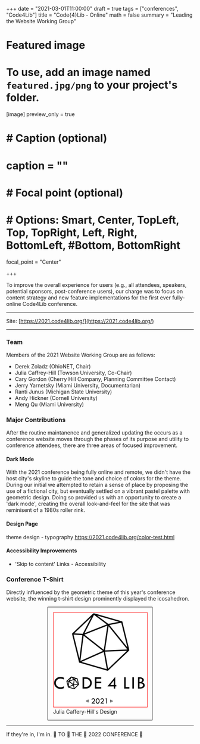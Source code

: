 +++
date = "2021-03-01T11:00:00"
draft = true
tags = ["conferences", "Code4Lib"]
title = "Code{4}Lib - Online"
math = false
summary = "Leading the Website Working Group"

# Featured image
# To use, add an image named `featured.jpg/png` to your project's folder.
[image]
   preview_only = true
#  # Caption (optional)
#  caption = ""
#
#  # Focal point (optional)
#  # Options: Smart, Center, TopLeft, Top, TopRight, Left, Right, BottomLeft, #Bottom, BottomRight
   focal_point = "Center"

+++

To improve the overall experience for users (e.g., all attendees, speakers, potential sponsors, post-conference users), our charge was to focus on content strategy and new feature implementations for the first ever fully-online Code4Lib conference. 

<hr/>

Site: [https://2021.code4lib.org/](https://2021.code4lib.org/)

<hr/>

### Team
Members of the 2021 Website Working Group are as follows:

- Derek Zoladz (OhioNET, Chair)
- Julia Caffrey-Hill (Towson University, Co-Chair)
- Cary Gordon (Cherry Hill Company, Planning Committee Contact)
- Jerry Yarnetsky (Miami University, Documentarian)
- Ranti Junus (Michigan State University)
- Andy Hickner (Cornell University)
- Meng Qu (Miami University)


### Major Contributions

After the routine maintanence and generalized updating the occurs as a conference website moves through the phases of its purpose and utility to conference attendees, there are three areas of focused improvement.

#### Dark Mode

With the 2021 conference being fully online and remote, we didn't have the host city's skyline to guide the tone and choice of colors for the theme.
During our initial 
we attempted to retain a sense of place by proposing the use of a fictional city, but eventually settled on a vibrant pastel palette with geometric design.
Doing so provided us with an opportunity to create a 'dark mode', creating the overall look-and-feel for the site that was reminisent of a 1980s roller rink.

#### Design Page

theme design - typography https://2021.code4lib.org/color-test.html

#### Accessibility Improvements

- 'Skip to content' Links - Accessibility



### Conference T-Shirt
Directly influenced by the geometric theme of this year's conference website, the winning t-shirt design prominently displayed the icosahedron.

<div style="width: 50%; border: 1px solid black; padding: 1em; margin: 1em auto;">
  <img src="2021-tshirt.png" style="border: 1px solid red; margin: 0px;">
  Julia Caffery-Hill's Design
</div>

<hr/>

If they're in, I'm in. 🚀 TO 🚀 THE 🚀 2022 CONFERENCE 🚀
